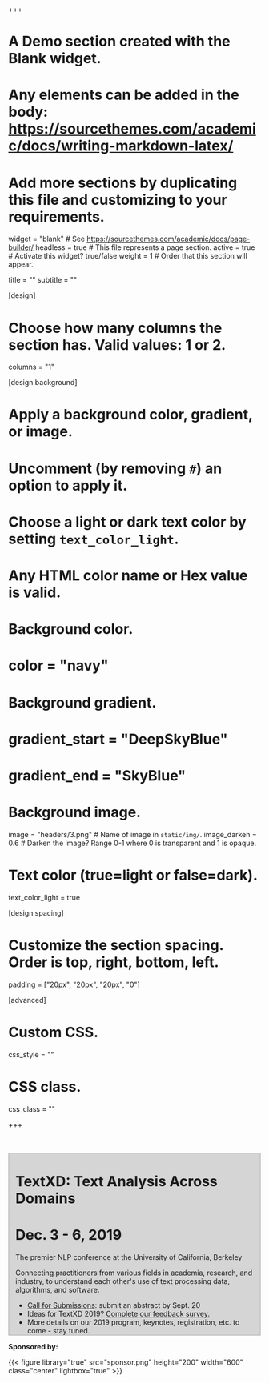 +++
# A Demo section created with the Blank widget.
# Any elements can be added in the body: https://sourcethemes.com/academic/docs/writing-markdown-latex/
# Add more sections by duplicating this file and customizing to your requirements.

widget = "blank"  # See https://sourcethemes.com/academic/docs/page-builder/
headless = true  # This file represents a page section.
active = true  # Activate this widget? true/false
weight = 1  # Order that this section will appear.

title = ""
subtitle = ""

[design]
  # Choose how many columns the section has. Valid values: 1 or 2.
  columns = "1"

[design.background]
  # Apply a background color, gradient, or image.
  #   Uncomment (by removing `#`) an option to apply it.
  #   Choose a light or dark text color by setting `text_color_light`.
  #   Any HTML color name or Hex value is valid.

  # Background color.
  # color = "navy"
  
  # Background gradient.
  # gradient_start = "DeepSkyBlue"
  # gradient_end = "SkyBlue"
  
  # Background image.
  image = "headers/3.png"  # Name of image in `static/img/`.
  image_darken = 0.6  # Darken the image? Range 0-1 where 0 is transparent and 1 is opaque.

  # Text color (true=light or false=dark).
  text_color_light = true

[design.spacing]
  # Customize the section spacing. Order is top, right, bottom, left.
  padding = ["20px", "20px", "20px", "0"]

[advanced]
 # Custom CSS. 
 css_style = ""
 
 # CSS class.
 css_class = ""

+++
<html>
<head>
<style>
.center {
display: block;
margin-left: auto;
margin-right: auto;
width: 50%;
}
</style>
</head>

<body>
<script id="mcjs">!function(c,h,i,m,p){m=c.createElement(h),p=c.getElementsByTagName(h)[0],m.async=1,m.src=i,p.parentNode.insertBefore(m,p)}(document,"script","https://chimpstatic.com/mcjs-connected/js/users/a062a2cae318d30964107a0dc/5c5c4b644791f168f9bbf8aba.js");</script>
<div>
<br>
<br>
<div style="background-color: rgba(50, 50, 50, 0.2); border: 1px solid #aaa; margin-bottom: 0; padding-bottom: 0; max-width: 1000px; margin-left: auto; margin-right: auto; padding-left: 10pt; padding-right: 10pt">
<h1 class="text-center white-font font-weight-90" style="font-weight: bold">TextXD: Text Analysis Across Domains</h1>
<h1 class="text-center white-font font-weight-90">Dec. 3 - 6, 2019</h1>
<p class="text-center white-font font-weight-90">The premier NLP conference at the University of California, Berkeley</p>
<!--<br>-->
<p class="text-center white-font font-weight-5000">Connecting practitioners from various fields in academia, research, and industry, to understand each other's use of text processing data, algorithms, and software. </p>
<!--<br> -->
<ul style="list-style-type:disc; margin-bottom: 0">
<li><a href="https://docs.google.com/forms/d/e/1FAIpQLSdtf7W9TqIu-_WIfDvCnYHlrRKVQO899lH6xw4wbBb_Jof-hQ/viewform">Call for Submissions</a>: submit an abstract by Sept. 20</li>
<li>Ideas for TextXD 2019? <a href="https://docs.google.com/forms/d/e/1FAIpQLSe9ISpOJ9mn5nx3q2JwsAW_LtHZ2G8RgDLpag9mtXn1aHX_3A/viewform">Complete our feedback survey.</a></li>
<li> More details on our 2019 program, keynotes, registration, etc. to come - stay tuned.</li>
</ul>  
</div>

<p class="text-center white-font font-weight-5000"><b>Sponsored by:</b></p>
{{< figure library="true" src="sponsor.png" height="200" width="600" class="center" lightbox="true" >}}
<br>
<br>

</div>
</body>
